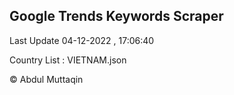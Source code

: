 

## Google Trends Keywords Scraper 
 
Last Update 04-12-2022 , 17:06:40

Country List :
VIETNAM.json



© Abdul Muttaqin 
